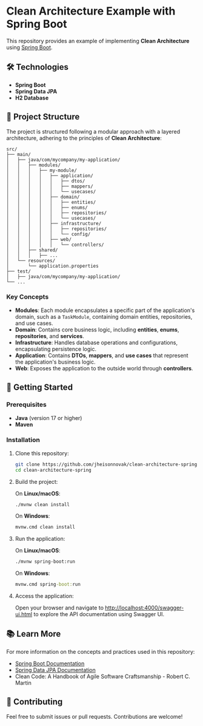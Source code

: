 # Clean Architecture Example with Spring Boot

This repository provides an example of implementing **Clean Architecture** using [Spring Boot](https://spring.io/projects/spring-boot).

## 🛠 Technologies

-   **Spring Boot**
-   **Spring Data JPA**
-   **H2 Database**

## 📁 Project Structure

The project is structured following a modular approach with a layered architecture, adhering to the principles of **Clean Architecture**:

    src/
    ├── main/
    │   ├── java/com/mycompany/my-application/
    │   │   ├── modules/
    │   │   │   ├── my-module/
    │   │   │   │   ├── application/
    │   │   │   │   │   ├── dtos/
    │   │   │   │   │   ├── mappers/
    │   │   │   │   │   └── usecases/
    │   │   │   │   ├── domain/
    │   │   │   │   │   ├── entities/
    │   │   │   │   │   ├── enums/
    │   │   │   │   │   ├── repositories/
    │   │   │   │   │   └── usecases/
    │   │   │   │   ├── infrastructure/
    │   │   │   │   │   ├── repositories/
    │   │   │   │   │   └── config/
    │   │   │   │   ├── web/
    │   │   │   │   │   └── controllers/
    │   │   ├── shared/
    │   │   │   ├── ...
    │   └── resources/
    │       └── application.properties
    ├── test/
    │   ├── java/com/mycompany/my-application/
    └── ...

### Key Concepts

-   **Modules**: Each module encapsulates a specific part of the application's domain, such as a `TaskModule`, containing domain entities, repositories, and use cases.
-   **Domain**: Contains core business logic, including **entities**, **enums**, **repositories**, and **services**.
-   **Infrastructure**: Handles database operations and configurations, encapsulating persistence logic.
-   **Application**: Contains **DTOs**, **mappers**, and **use cases** that represent the application's business logic.
-   **Web**: Exposes the application to the outside world through **controllers**.

## 🚀 Getting Started

### Prerequisites

-   **Java** (version 17 or higher)
-   **Maven**

### Installation

1. Clone this repository:

    ```bash
    git clone https://github.com/jheisonnovak/clean-architecture-spring.git
    cd clean-architecture-spring
    ```

2. Build the project:

    On **Linux/macOS**:

    ```bash
    ./mvnw clean install
    ```

    On **Windows**:

    ```cmd
    mvnw.cmd clean install
    ```

3. Run the application:

    On **Linux/macOS**:

    ```bash
    ./mvnw spring-boot:run
    ```

    On **Windows**:

    ```cmd
    mvnw.cmd spring-boot:run
    ```

4. Access the application:

    Open your browser and navigate to [http://localhost:4000/swagger-ui.html](http://localhost:4000/swagger-ui.html) to explore the API documentation using Swagger UI.

## 📚 Learn More

For more information on the concepts and practices used in this repository:

-   [Spring Boot Documentation](https://spring.io/projects/spring-boot)
-   [Spring Data JPA Documentation](https://spring.io/projects/spring-data-jpa)
-   Clean Code: A Handbook of Agile Software Craftsmanship - Robert C. Martin

## 🤝 Contributing

Feel free to submit issues or pull requests. Contributions are welcome!
